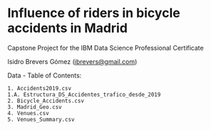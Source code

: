 # Influence of riders in bicycle accidents in Madrid

Capstone Project for the IBM Data Science Professional Certificate

Isidro Brevers Gómez (ibrevers@gmail.com)

Data - Table of Contents:

    1. Accidents2019.csv
    1.A. Estructura_DS_Accidentes_trafico_desde_2019
    2. Bicycle_Accidents.csv
    3. Madrid_Geo.csv
    4. Venues.csv
    5. Venues_Summary.csv
